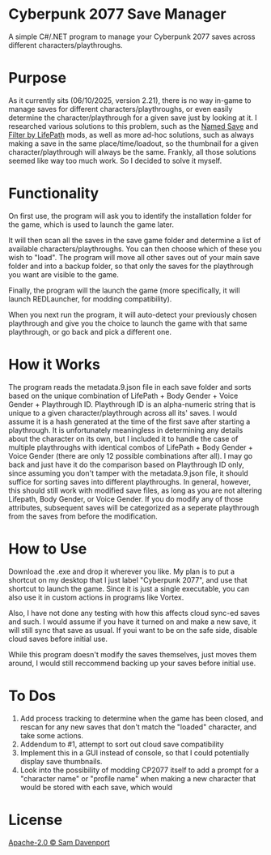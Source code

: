 # **Cyberpunk 2077 Save Manager**

A simple C#/.NET program to manage your Cyberpunk 2077 saves across different characters/playthroughs.

# Purpose

As it currently sits (06/10/2025, version 2.21), there is no way in-game to manage saves for different characters/playthroughs, or even easily determine the character/playthrough for a given save just by looking at it. I researched various solutions to this problem, such as the [Named Save](http://nexusmods.com/cyberpunk2077/mods/4521) and [Filter by LifePath](https://www.nexusmods.com/cyberpunk2077/mods/3400) mods, as well as more ad-hoc solutions, such as always making a save in the same place/time/loadout, so the thumbnail for a given character/playthrough will always be the same. Frankly, all those solutions seemed like way too much work. So I decided to solve it myself.

# Functionality

On first use, the program will ask you to identify the installation folder for the game, which is used to launch the game later. 

It will then scan all the saves in the save game folder and determine a list of available characters/playthroughs. You can then choose which of these you wish to "load". The program will move all other saves out of your main save folder and into a backup folder, so that only the saves for the playthrough you want are visible to the game. 

Finally, the program will the launch the game (more specifically, it will launch REDLauncher, for modding compatibility). 

When you next run the program, it will auto-detect your previously chosen playthrough and give you the choice to launch the game with that same playthrough, or go back and pick a different one. 

# How it Works

The program reads the metadata.9.json file in each save folder and sorts based on the unique combination of LifePath + Body Gender + Voice Gender + Playthrough ID. Playthrough ID is an alpha-numeric string that is unique to a given character/playthrough across all its' saves. I would assume it is a hash generated at the time of the first save after starting a playthrough. It is unfortunately meaningless in determining any details about the character on its own, but I included it to handle the case of multiple playthroughs with identical combos of LifePath + Body Gender + Voice Gender (there are only 12 possible combinations after all). I may go back and just have it do the comparison based on Playthrough ID only, since assuming you don't tamper with the metadata.9.json file, it should suffice for sorting saves into different playthroughs. In general, however, this should still work with modified save files, as long as you are not altering Lifepath, Body Gender, or Voice Gender. If you do modify any of those attributes, subsequent saves will be categorized as a seperate playthrough from the saves from before the modification. 

# How to Use
Download the .exe and drop it wherever you like. My plan is to put a shortcut on my desktop that I just label "Cyberpunk 2077", and use that shortcut to launch the game. Since it is just a single executable, you can also use it in custom actions in programs like Vortex. 

Also, I have not done any testing with how this affects cloud sync-ed saves and such. I would assume if you have it turned on and make a new save, it will still sync that save as usual. If youi want to be on the safe side, disable cloud saves before initial use. 

While this program doesn't modify the saves themselves, just moves them around, I would still reccommend backing up your saves before initial use. 

# To Dos
1. Add process tracking to determine when the game has been closed, and rescan for any new saves that don't match the "loaded" character, and take some actions.
2. Addendum to #1, attempt to sort out cloud save compatibility
3. Implement this in a GUI instead of console, so that I could potentially display save thumbnails. 
4. Look into the possibility of modding CP2077 itself to add a prompt for a "character name" or "profile name" when making a new character that would be stored with each save, which would 

# License 
[Apache-2.0 © Sam Davenport](LICENSE)